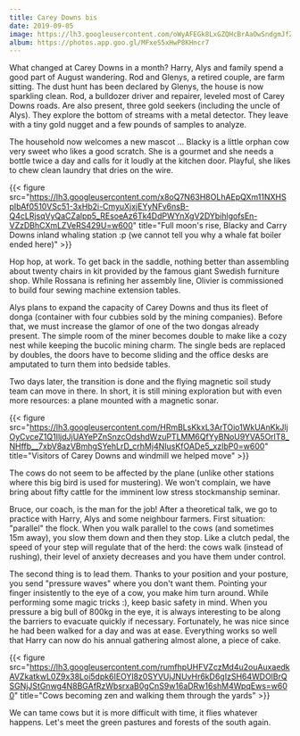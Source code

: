 ```yaml
---
title: Carey Downs bis
date: 2019-09-05
image: https://lh3.googleusercontent.com/oWyAFEGk8LxGZQHcBrAaOwSndgmJfZ7gpJ8eHrJk_rMjvb2kJ1vHj60sMPeq6KlCyuULNE2M1L_9TVg6998ZmqLNIJBldT4J7ugcaaRI4THP54LNPChlLGVsB_Pea9wzfqt18zAOakA=w600
album: https://photos.app.goo.gl/MFxeS5xHwP8KHncr7
---
```


What changed at Carey Downs in a month? Harry, Alys and family spend a good part of August wandering. Rod and Glenys, a retired couple, are farm sitting. The dust hunt has been declared by Glenys, the house is now sparkling clean. Rod, a bulldozer driver and repairer, leveled most of Carey Downs roads. Are also present, three gold seekers (including the uncle of Alys). They explore the bottom of streams with a metal detector. They leave with a tiny gold nugget and a few pounds of samples to analyze.

The household now welcomes a new mascot ... Blacky is a little orphan cow very sweet who likes a good scratch. She is a gourmet and she needs a bottle twice a day and calls for it loudly at the kitchen door. Playful, she likes to chew clean laundry that dries on the wire.

{{< figure src="https://lh3.googleusercontent.com/x8oQ7N63H8OLhAEpQXm11NXHSpIbAf0510VSc51-3xHb2i-CmyuXjxjEYyNFv6nsB-Q4cLRjsqVyQaCZalpp5_REsoeAz6Tk4DdPWYnXgV2DYbihlgofsEn-VZzDBhCXmLZVeRS429U=w600" title="Full moon's rise, Blacky and Carry Downs inland whaling station :p (we cannot tell you why a whale fat boiler ended here)" >}}

Hop hop, at work. To get back in the saddle, nothing better than assembling about twenty chairs in kit provided by the famous giant Swedish furniture shop. While Rossana is refining her assembly line, Olivier is commissioned to build four sewing machine extension tables.

Alys plans to expand the capacity of Carey Downs and thus its fleet of donga (container with four cubbies sold by the mining companies). Before that, we must increase the glamor of one of the two dongas already present. The simple room of the miner becomes double to make like a cozy nest while keeping the bucolic mining charm. The single beds are replaced by doubles, the doors have to become sliding and the office desks are amputated to turn them into bedside tables.

Two days later, the transition is done and the flying magnetic soil study team can move in there. In short, it is still mining exploration but with even more resources: a plane mounted with a magnetic sonar.

{{< figure src="https://lh3.googleusercontent.com/HRmBLsKkxL3ArTOio1WkUAnKkJljOyCvceZ1Q1IljdJjUAYePZnSnzcOdshdWzuPTLMM6QfYyBNoU9YVA5OrlT8_NHffb__7xbV8azVBmhgSYehLrD_crhMj4NIusKfOADe5_xzIbP0=w600" title="Visitors of Carey Downs and windmill we helped move" >}}

The cows do not seem to be affected by the plane (unlike other stations where this big bird is used for mustering). We won't complain, we have bring about fifty cattle for the imminent low stress stockmanship seminar.

Bruce, our coach, is the man for the job! After a theoretical talk, we go to practice with Harry, Alys and some neighbour farmers. First situation: "parallel" the flock. When you walk parallel to the cows (and sometimes 15m away), you slow them down and then they stop. Like a clutch pedal, the speed of your step will regulate that of the herd: the cows walk (instead of rushing), their level of anxiety decreases and you have them under control.

The second thing is to lead them. Thanks to your position and your posture, you send "pressure waves" where you don't want them. Pointing your finger insistently to the eye of a cow, you make him turn around. While performing some magic tricks :), 
keep basic safety in mind. When you pressure a big bull of 800kg in the eye, it is always interesting to be along the barriers to evacuate quickly if necessary. Fortunately, he was nice since he had been walked for a day and was at ease. Everything works so well that Harry can now do his annual gathering almost alone, a piece of cake.

{{< figure src="https://lh3.googleusercontent.com/rumfhpUHFVZczMd4u2ouAuxaedkAVZkatkwL0Z9x38Loi5dpk6IEOYl8z0SYVUjJNUvHr6kD6gIzSH64WDOlBrQSGNjJStGnwg4N8BGAfRzWbsrxaB0gCnS9w16aDRw16shM4WpqEws=w600" title="Cows becoming zen and walking them through the yards" >}}

We can tame cows but it is more difficult with time, it flies whatever happens. Let's meet the green pastures and forests of the south again.
